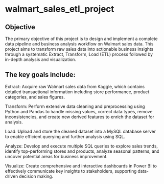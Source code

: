 # walmart_sales_etl_project

## Objective
The primary objective of this project is to design and implement a complete data pipeline and business analysis workflow on Walmart sales data. This project aims to transform raw sales data into actionable business insights through a systematic Extract, Transform, Load (ETL) process followed by in-depth analysis and visualization.

## The key goals include:

Extract: Acquire raw Walmart sales data from Kaggle, which contains detailed transactional information including store performance, product categories, and sales figures.

Transform: Perform extensive data cleaning and preprocessing using Python and Pandas to handle missing values, correct data types, remove inconsistencies, and create new derived features to enrich the dataset for analysis.

Load: Upload and store the cleaned dataset into a MySQL database server to enable efficient querying and further analysis using SQL.

Analyze: Develop and execute multiple SQL queries to explore sales trends, identify top-performing stores and products, analyze seasonal patterns, and uncover potential areas for business improvement.

Visualize: Create comprehensive and interactive dashboards in Power BI to effectively communicate key insights to stakeholders, supporting data-driven decision making.
